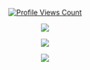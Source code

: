 <a href="https://github.com/CeCeloz">
  <p align="center">
    <img src="https://komarev.com/ghpvc/?username=CeCeloz" alt="Profile Views Count">
  </p>
</a>

<p align="center">
  <img src="https://github-readme-stats.vercel.app/api/?username=CeCeloz&title_color=4F8CC9&text_color=9f9f9f&show_icons=true&bg_color=00000000&hide_border=true&icon_color=4F8CC9&hide_title=true&count_private=true" />
</p>

<p align="center">
  <img src="https://github-profile-trophy.vercel.app/?username=CeCeloz&theme=nord&margin-w=15&margin-h=15&column=7" />
</p>

<a href="https://discord.com/users/313008538215776257">
  <p align="center">
    <img src="https://lanyard-profile-readme.vercel.app/api/313008538215776257"/>
  </p>
